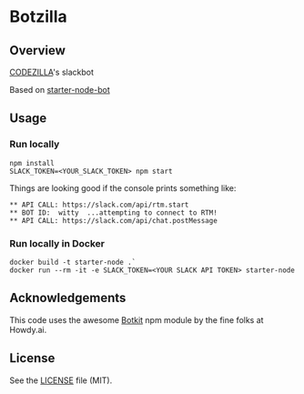 # Botzilla

## Overview
[CODEZILLA](http://www.codezilla.nl)'s slackbot

Based on [starter-node-bot](https://github.com/BeepBoopHQ/starter-node-bot)

## Usage

### Run locally
	npm install
	SLACK_TOKEN=<YOUR_SLACK_TOKEN> npm start

Things are looking good if the console prints something like:

    ** API CALL: https://slack.com/api/rtm.start
    ** BOT ID:  witty  ...attempting to connect to RTM!
    ** API CALL: https://slack.com/api/chat.postMessage

### Run locally in Docker
	docker build -t starter-node .`
	docker run --rm -it -e SLACK_TOKEN=<YOUR SLACK API TOKEN> starter-node

## Acknowledgements

This code uses the awesome [Botkit](https://github.com/howdyai/botkit) npm module by the fine folks at Howdy.ai.

## License

See the [LICENSE](LICENSE.md) file (MIT).

